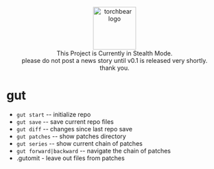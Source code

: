 <p align="center"><img width="100" src="https://i.imgur.com/Vm9PyLX.png" alt="torchbear logo"><br>This Project is Currently in Stealth Mode.<br>please do not post a news story until v0.1 is released very shortly.<br>thank you.</p>


# gut 

* `gut start` -- initialize repo
* `gut save` -- save current repo files
* `gut diff` -- changes since last repo save
* `gut patches` -- show patches directory
* `gut series` -- show current chain of patches
* `gut forward|backward` -- navigate the chain of patches
* .gutomit - leave out files from patches
